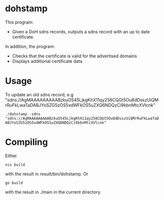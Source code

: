 # dohstamp

This program: 

- Given a DoH sdns records, outputs a sdns record with an up to date certificate. 

In addition, the program:

- Checks that the certificate is valid for the advertised domains
- Displays additional certificate data

# Usage 

To update an old sdns record, e.g "sdns://AgMAAAAAAAAABzkuOS45LjkgKhX11qy258CQGt5Ou8dDsszUiQMrRuFkLwaTaDABJYoSZG5zOS5xdWFkOS5uZXQ6NDQzCi9kbnMtcXVlcnk"

``./dohstamp -sdns "sdns://AgMAAAAAAAAABzkuOS45LjkgKhX11qy258CQGt5Ou8dDsszUiQMrRuFkLwaTaDABJYoSZG5zOS5xdWFkOS5uZXQ6NDQzCi9kbnMtcXVlcnk"``

# Compiling

Either 

``nix build``

with the result in result/bin/dohstamp. Or 

``go build``

with the result in ./main in the current directory. 
